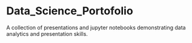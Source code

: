 # Data_Science_Portofolio

A collection of presentations and jupyter notebooks demonstrating data analytics and presentation skills.
